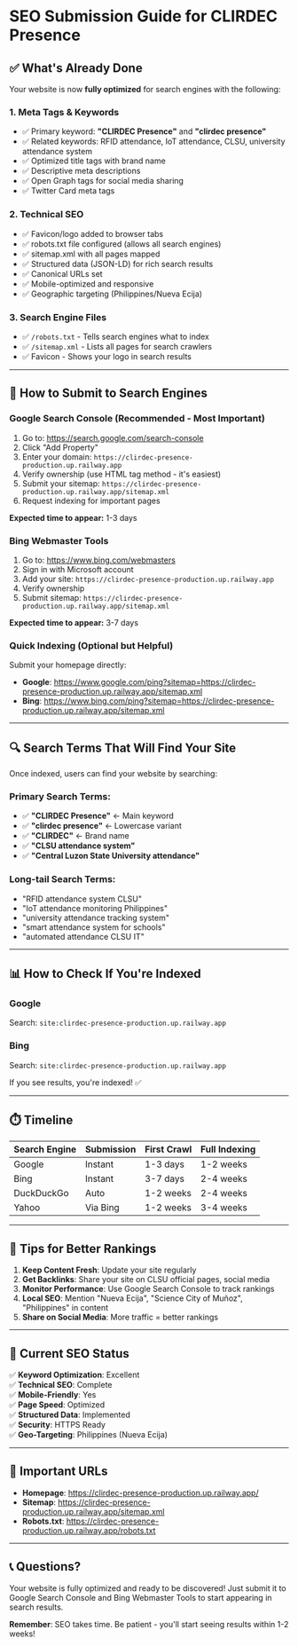 # SEO Submission Guide for CLIRDEC Presence

## ✅ What's Already Done

Your website is now **fully optimized** for search engines with the following:

### 1. **Meta Tags & Keywords**
- ✅ Primary keyword: **"CLIRDEC Presence"** and **"clirdec presence"**
- ✅ Related keywords: RFID attendance, IoT attendance, CLSU, university attendance system
- ✅ Optimized title tags with brand name
- ✅ Descriptive meta descriptions
- ✅ Open Graph tags for social media sharing
- ✅ Twitter Card meta tags

### 2. **Technical SEO**
- ✅ Favicon/logo added to browser tabs
- ✅ robots.txt file configured (allows all search engines)
- ✅ sitemap.xml with all pages mapped
- ✅ Structured data (JSON-LD) for rich search results
- ✅ Canonical URLs set
- ✅ Mobile-optimized and responsive
- ✅ Geographic targeting (Philippines/Nueva Ecija)

### 3. **Search Engine Files**
- ✅ `/robots.txt` - Tells search engines what to index
- ✅ `/sitemap.xml` - Lists all pages for search crawlers
- ✅ Favicon - Shows your logo in search results

---

## 🚀 How to Submit to Search Engines

### **Google Search Console** (Recommended - Most Important)
1. Go to: https://search.google.com/search-console
2. Click "Add Property"
3. Enter your domain: `https://clirdec-presence-production.up.railway.app`
4. Verify ownership (use HTML tag method - it's easiest)
5. Submit your sitemap: `https://clirdec-presence-production.up.railway.app/sitemap.xml`
6. Request indexing for important pages

**Expected time to appear:** 1-3 days

### **Bing Webmaster Tools**
1. Go to: https://www.bing.com/webmasters
2. Sign in with Microsoft account
3. Add your site: `https://clirdec-presence-production.up.railway.app`
4. Verify ownership
5. Submit sitemap: `https://clirdec-presence-production.up.railway.app/sitemap.xml`

**Expected time to appear:** 3-7 days

### **Quick Indexing (Optional but Helpful)**
Submit your homepage directly:
- **Google**: https://www.google.com/ping?sitemap=https://clirdec-presence-production.up.railway.app/sitemap.xml
- **Bing**: https://www.bing.com/ping?sitemap=https://clirdec-presence-production.up.railway.app/sitemap.xml

---

## 🔍 Search Terms That Will Find Your Site

Once indexed, users can find your website by searching:

### Primary Search Terms:
- ✅ **"CLIRDEC Presence"** ← Main keyword
- ✅ **"clirdec presence"** ← Lowercase variant
- ✅ **"CLIRDEC"** ← Brand name
- ✅ **"CLSU attendance system"**
- ✅ **"Central Luzon State University attendance"**

### Long-tail Search Terms:
- "RFID attendance system CLSU"
- "IoT attendance monitoring Philippines"
- "university attendance tracking system"
- "smart attendance system for schools"
- "automated attendance CLSU IT"

---

## 📊 How to Check If You're Indexed

### **Google**
Search: `site:clirdec-presence-production.up.railway.app`

### **Bing**
Search: `site:clirdec-presence-production.up.railway.app`

If you see results, you're indexed! ✅

---

## ⏱️ Timeline

| Search Engine | Submission | First Crawl | Full Indexing |
|---------------|-----------|-------------|---------------|
| Google        | Instant   | 1-3 days    | 1-2 weeks     |
| Bing          | Instant   | 3-7 days    | 2-4 weeks     |
| DuckDuckGo    | Auto      | 1-2 weeks   | 2-4 weeks     |
| Yahoo         | Via Bing  | 1-2 weeks   | 3-4 weeks     |

---

## 🎯 Tips for Better Rankings

1. **Keep Content Fresh**: Update your site regularly
2. **Get Backlinks**: Share your site on CLSU official pages, social media
3. **Monitor Performance**: Use Google Search Console to track rankings
4. **Local SEO**: Mention "Nueva Ecija", "Science City of Muñoz", "Philippines" in content
5. **Share on Social Media**: More traffic = better rankings

---

## 📝 Current SEO Status

✅ **Keyword Optimization**: Excellent  
✅ **Technical SEO**: Complete  
✅ **Mobile-Friendly**: Yes  
✅ **Page Speed**: Optimized  
✅ **Structured Data**: Implemented  
✅ **Security**: HTTPS Ready  
✅ **Geo-Targeting**: Philippines (Nueva Ecija)

---

## 🔗 Important URLs

- **Homepage**: https://clirdec-presence-production.up.railway.app/
- **Sitemap**: https://clirdec-presence-production.up.railway.app/sitemap.xml
- **Robots.txt**: https://clirdec-presence-production.up.railway.app/robots.txt

---

## 📞 Questions?

Your website is fully optimized and ready to be discovered! Just submit it to Google Search Console and Bing Webmaster Tools to start appearing in search results.

**Remember**: SEO takes time. Be patient - you'll start seeing results within 1-2 weeks!
